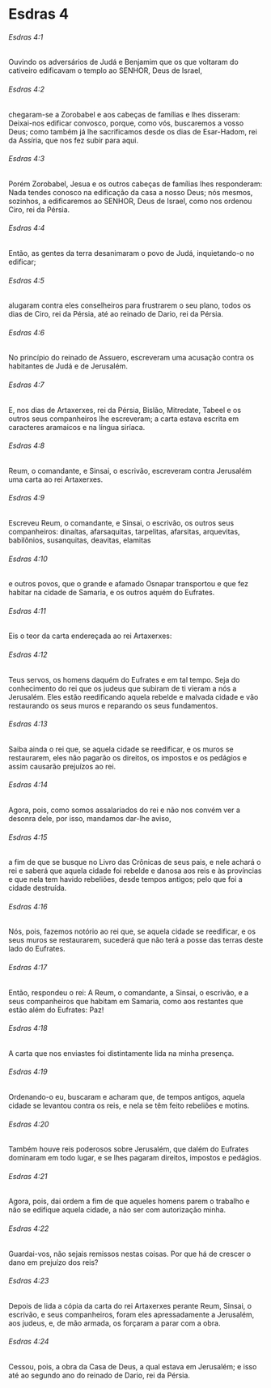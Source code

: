 # Esdras 4

###### Esdras 4:1

Ouvindo os adversários de Judá e Benjamim que os que voltaram do cativeiro edificavam o templo ao SENHOR, Deus de Israel,

###### Esdras 4:2

chegaram-se a Zorobabel e aos cabeças de famílias e lhes disseram: Deixai-nos edificar convosco, porque, como vós, buscaremos a vosso Deus; como também já lhe sacrificamos desde os dias de Esar-Hadom, rei da Assíria, que nos fez subir para aqui.

###### Esdras 4:3

Porém Zorobabel, Jesua e os outros cabeças de famílias lhes responderam: Nada tendes conosco na edificação da casa a nosso Deus; nós mesmos, sozinhos, a edificaremos ao SENHOR, Deus de Israel, como nos ordenou Ciro, rei da Pérsia.

###### Esdras 4:4

Então, as gentes da terra desanimaram o povo de Judá, inquietando-o no edificar;

###### Esdras 4:5

alugaram contra eles conselheiros para frustrarem o seu plano, todos os dias de Ciro, rei da Pérsia, até ao reinado de Dario, rei da Pérsia.

###### Esdras 4:6

No princípio do reinado de Assuero, escreveram uma acusação contra os habitantes de Judá e de Jerusalém.

###### Esdras 4:7

E, nos dias de Artaxerxes, rei da Pérsia, Bislão, Mitredate, Tabeel e os outros seus companheiros lhe escreveram; a carta estava escrita em caracteres aramaicos e na língua siríaca.

###### Esdras 4:8

Reum, o comandante, e Sinsai, o escrivão, escreveram contra Jerusalém uma carta ao rei Artaxerxes.

###### Esdras 4:9

Escreveu Reum, o comandante, e Sinsai, o escrivão, os outros seus companheiros: dinaítas, afarsaquitas, tarpelitas, afarsitas, arquevitas, babilônios, susanquitas, deavitas, elamitas

###### Esdras 4:10

e outros povos, que o grande e afamado Osnapar transportou e que fez habitar na cidade de Samaria, e os outros aquém do Eufrates.

###### Esdras 4:11

Eis o teor da carta endereçada ao rei Artaxerxes:

###### Esdras 4:12

Teus servos, os homens daquém do Eufrates e em tal tempo. Seja do conhecimento do rei que os judeus que subiram de ti vieram a nós a Jerusalém. Eles estão reedificando aquela rebelde e malvada cidade e vão restaurando os seus muros e reparando os seus fundamentos.

###### Esdras 4:13

Saiba ainda o rei que, se aquela cidade se reedificar, e os muros se restaurarem, eles não pagarão os direitos, os impostos e os pedágios e assim causarão prejuízos ao rei.

###### Esdras 4:14

Agora, pois, como somos assalariados do rei e não nos convém ver a desonra dele, por isso, mandamos dar-lhe aviso,

###### Esdras 4:15

a fim de que se busque no Livro das Crônicas de seus pais, e nele achará o rei e saberá que aquela cidade foi rebelde e danosa aos reis e às províncias e que nela tem havido rebeliões, desde tempos antigos; pelo que foi a cidade destruída.

###### Esdras 4:16

Nós, pois, fazemos notório ao rei que, se aquela cidade se reedificar, e os seus muros se restaurarem, sucederá que não terá a posse das terras deste lado do Eufrates.

###### Esdras 4:17

Então, respondeu o rei: A Reum, o comandante, a Sinsai, o escrivão, e a seus companheiros que habitam em Samaria, como aos restantes que estão além do Eufrates: Paz!

###### Esdras 4:18

A carta que nos enviastes foi distintamente lida na minha presença.

###### Esdras 4:19

Ordenando-o eu, buscaram e acharam que, de tempos antigos, aquela cidade se levantou contra os reis, e nela se têm feito rebeliões e motins.

###### Esdras 4:20

Também houve reis poderosos sobre Jerusalém, que dalém do Eufrates dominaram em todo lugar, e se lhes pagaram direitos, impostos e pedágios.

###### Esdras 4:21

Agora, pois, dai ordem a fim de que aqueles homens parem o trabalho e não se edifique aquela cidade, a não ser com autorização minha.

###### Esdras 4:22

Guardai-vos, não sejais remissos nestas coisas. Por que há de crescer o dano em prejuízo dos reis?

###### Esdras 4:23

Depois de lida a cópia da carta do rei Artaxerxes perante Reum, Sinsai, o escrivão, e seus companheiros, foram eles apressadamente a Jerusalém, aos judeus, e, de mão armada, os forçaram a parar com a obra.

###### Esdras 4:24

Cessou, pois, a obra da Casa de Deus, a qual estava em Jerusalém; e isso até ao segundo ano do reinado de Dario, rei da Pérsia.

